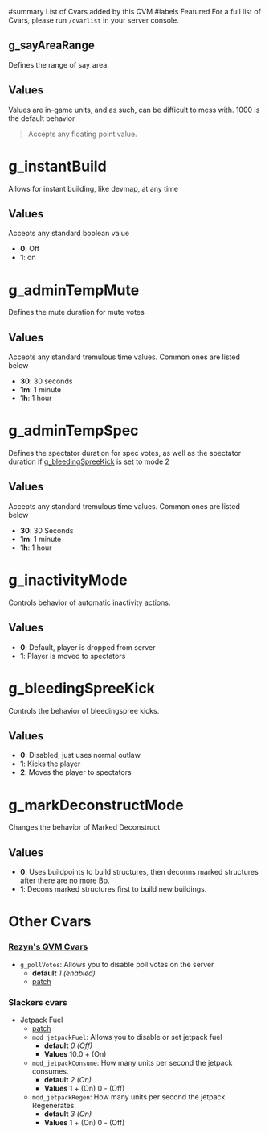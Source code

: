 ﻿#summary List of Cvars added by this QVM
#labels Featured
For a full list of Cvars, please run `/cvarlist` in your server console.
## g\_sayAreaRange ##
Defines the range of say\_area.
## Values ##
Values are in-game units, and as such, can be difficult to mess with. 1000 is the default behavior
> Accepts any floating point value.
# g\_instantBuild #
Allows for instant building, like devmap, at any time
## Values ##
Accepts any standard boolean value
  * **0**: Off
  * **1**: on
# g\_adminTempMute #
Defines the mute duration for mute votes
## Values ##
Accepts any standard tremulous time values. Common ones are listed below
  * **30**: 30 seconds
  * **1m**: 1 minute
  * **1h**: 1 hour
# g\_adminTempSpec #
Defines the spectator duration for spec votes, as well as the spectator duration if [g\_bleedingSpreeKick](Cvars#g_bleedingSpreeKick.md) is set to mode 2
## Values ##
Accepts any standard tremulous time values. Common ones are listed below
  * **30**: 30 Seconds
  * **1m**: 1 minute
  * **1h**: 1 hour
# g\_inactivityMode #
Controls behavior of automatic inactivity actions.
## Values ##
  * **0**: Default, player is dropped from server
  * **1**: Player is moved to spectators
# g\_bleedingSpreeKick #
Controls the behavior of bleedingspree kicks.
## Values ##
  * **0**: Disabled, just uses normal outlaw
  * **1**: Kicks the player
  * **2**: Moves the player to spectators
# g\_markDeconstructMode #
Changes the behavior of Marked Deconstruct
## Values ##
  * **0**: Uses buildpoints to build structures, then deconns marked structures after there are no more Bp.
  * **1**: Decons marked structures first to build new buildings.

# Other Cvars #
### [Rezyn's QVM Cvars](Rezyn_features.md) ###

  * `g_pollVotes`: Allows you to disable poll votes on the server
    * **default** _1 (enabled)_
    * [patch](http://code.google.com/p/cqvm/issues/detail?id=11)

### Slackers cvars ###
  * Jetpack Fuel
    * [patch](http://code.google.com/p/cqvm/issues/detail?id=7)
    * `mod_jetpackFuel`: Allows you to disable or set jetpack fuel
      * **default** _0 (Off)_
      * **Values** 10.0 + (On)
    * `mod_jetpackConsume`: How many units per second the jetpack consumes.
      * **default** _2 (On)_
      * **Values** 1 + (On) 0 - (Off)
    * `mod_jetpackRegen`: How many units per second the jetpack Regenerates.
      * **default** _3 (On)_
      * **Values** 1 + (On) 0 - (Off)